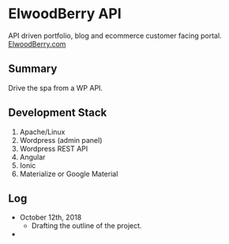 # ElwoodBerry API   
API driven portfolio, blog and ecommerce customer facing portal.  
[ElwoodBerry.com](http://elwoodberry.com)  

## Summary  
Drive the spa from a WP API.

## Development Stack  
1. Apache/Linux  
1. Wordpress (admin panel)    
1. Wordpress REST API  
1. Angular   
1. Ionic  
1. Materialize or Google Material  

## Log  
* October 12th, 2018  
   - Drafting the outline of the project.  
* 
